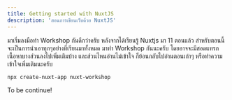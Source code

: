 ```yaml
---
title: Getting started with NuxtJS
description: 'สอนการเขียนเว็บด้วย NuxtJS'
---
```


มาเริ่มลงมือทำ Workshop กันดีกว่าครับ หลังจากได้เรียนรู้ Nuxtjs มา 11 ตอนแล้ว สำหรับตอนนี้จะเป็นการนำเอาทุกๆอย่างที่เรียนมาทั้งหมด มาทำ Workshop กันนะครับ โดยอาจจะมีสอดแทรกเนื้อหาบางส่วนลงไปเพิ่มเติมบ้าง และส่วนไหนอ่านไม่เข้าใจ ก็ย้อนกลับไปอ่านตอนเก่าๆ หรือทำความเข้าใจเพิ่มเติมนะครับ

```bash
npx create-nuxt-app nuxt-workshop
```

To be continue!